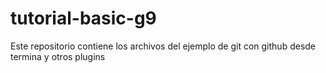# tutorial-basic-g9
Este repositorio contiene los archivos del ejemplo de git con github desde termina y otros plugins
